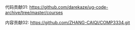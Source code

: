 代码贡献01: https://github.com/darekaze/ug-code-archive/tree/master/courses

内容贡献02: https://github.com/ZHANG-CAIQI/COMP3334.git
